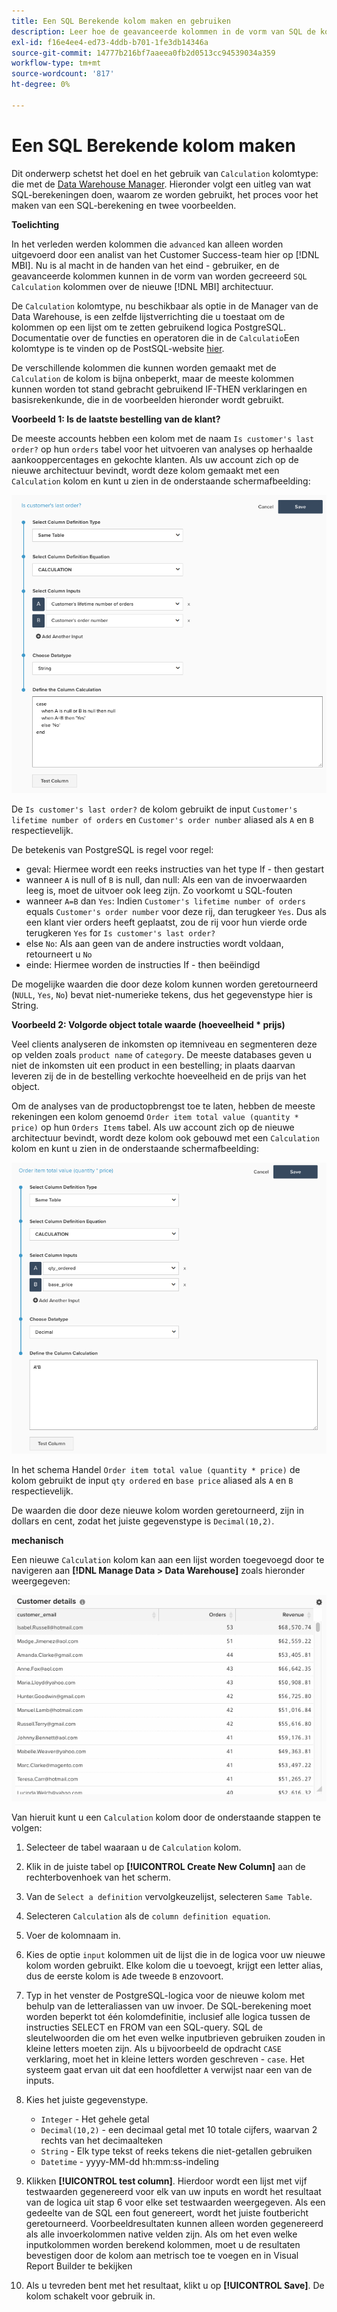 ```yaml
---
title: Een SQL Berekende kolom maken en gebruiken
description: Leer hoe de geavanceerde kolommen in de vorm van SQL de kolommen van de Berekening op de nieuwe architectuur kunnen worden gecreeerd MBI.
exl-id: f16e4ee4-ed73-4ddb-b701-1fe3db14346a
source-git-commit: 14777b216bf7aaeea0fb2d0513cc94539034a359
workflow-type: tm+mt
source-wordcount: '817'
ht-degree: 0%

---
```


# Een SQL Berekende kolom maken

Dit onderwerp schetst het doel en het gebruik van `Calculation` kolomtype: die met de [Data Warehouse Manager](../data-warehouse-mgr/tour-dwm.md). Hieronder volgt een uitleg van wat SQL-berekeningen doen, waarom ze worden gebruikt, het proces voor het maken van een SQL-berekening en twee voorbeelden.

**Toelichting**

In het verleden werden kolommen die `advanced` kan alleen worden uitgevoerd door een analist van het Customer Success-team hier op [!DNL MBI]. Nu is al macht in de handen van het eind - gebruiker, en de geavanceerde kolommen kunnen in de vorm van worden gecreeerd `SQL Calculation` kolommen over de nieuwe [!DNL MBI] architectuur.

De `Calculation` kolomtype, nu beschikbaar als optie in de Manager van de Data Warehouse, is een zelfde lijstverrichting die u toestaat om de kolommen op een lijst om te zetten gebruikend logica PostgreSQL. Documentatie over de functies en operatoren die in de `Calculatio`Een kolomtype is te vinden op de PostSQL-website [hier](https://www.postgresql.org/docs/9.6/functions.html).

De verschillende kolommen die kunnen worden gemaakt met de `Calculation` de kolom is bijna onbeperkt, maar de meeste kolommen kunnen worden tot stand gebracht gebruikend IF-THEN verklaringen en basisrekenkunde, die in de voorbeelden hieronder wordt gebruikt.

**Voorbeeld 1: Is de laatste bestelling van de klant?**

De meeste accounts hebben een kolom met de naam `Is customer's last order?` op hun `orders` tabel voor het uitvoeren van analyses op herhaalde aankooppercentages en gekochte klanten. Als uw account zich op de nieuwe architectuur bevindt, wordt deze kolom gemaakt met een `Calculation` kolom en kunt u zien in de onderstaande schermafbeelding:

![](../../assets/Is_customer_s_last_order.png)

De `Is customer's last order?` de kolom gebruikt de input `Customer's lifetime number of orders` en `Customer's order number` aliased als `A` en `B` respectievelijk.

De betekenis van PostgreSQL is regel voor regel:

* geval: Hiermee wordt een reeks instructies van het type If - then gestart
* wanneer `A` is null of `B` is null, dan null: Als een van de invoerwaarden leeg is, moet de uitvoer ook leeg zijn. Zo voorkomt u SQL-fouten
* wanneer `A=B` dan `Yes`: Indien `Customer's lifetime number of orders` equals `Customer's order number` voor deze rij, dan terugkeer `Yes`. Dus als een klant vier orders heeft geplaatst, zou de rij voor hun vierde orde terugkeren `Yes` for `Is customer's last order?`
* else `No`: Als aan geen van de andere instructies wordt voldaan, retourneert u `No`
* einde: Hiermee worden de instructies If - then beëindigd

De mogelijke waarden die door deze kolom kunnen worden geretourneerd (`NULL`, `Yes`, `No`) bevat niet-numerieke tekens, dus het gegevenstype hier is String.

**Voorbeeld 2: Volgorde object totale waarde (hoeveelheid * prijs)**

Veel clients analyseren de inkomsten op itemniveau en segmenteren deze op velden zoals `product name` of `category`. De meeste databases geven u niet de inkomsten uit een product in een bestelling; in plaats daarvan leveren zij de in de bestelling verkochte hoeveelheid en de prijs van het object.

Om de analyses van de productopbrengst toe te laten, hebben de meeste rekeningen een kolom genoemd `Order item total value (quantity * price)` op hun `Orders Items` tabel. Als uw account zich op de nieuwe architectuur bevindt, wordt deze kolom ook gebouwd met een `Calculation` kolom en kunt u zien in de onderstaande schermafbeelding:

![](../../assets/Order_item_total_value.png)

In het schema Handel `Order item total value (quantity * price)` de kolom gebruikt de input `qty ordered` en `base price` aliased als `A` en `B` respectievelijk.

De waarden die door deze nieuwe kolom worden geretourneerd, zijn in dollars en cent, zodat het juiste gegevenstype is `Decimal(10,2)`.

**mechanisch**

Een nieuwe `Calculation` kolom kan aan een lijst worden toegevoegd door te navigeren aan **[!DNL Manage Data > Data Warehouse]** zoals hieronder weergegeven:

![](../../assets/blobid2.png)

Van hieruit kunt u een `Calculation` kolom door de onderstaande stappen te volgen:

1. Selecteer de tabel waaraan u de `Calculation` kolom.
1. Klik in de juiste tabel op **[!UICONTROL Create New Column]** aan de rechterbovenhoek van het scherm.
1. Van de `Select a definition` vervolgkeuzelijst, selecteren `Same Table`.
1. Selecteren `Calculation` als de `column definition equation`.
1. Voer de kolomnaam in.
1. Kies de optie `input` kolommen uit de lijst die in de logica voor uw nieuwe kolom worden gebruikt. Elke kolom die u toevoegt, krijgt een letter alias, dus de eerste kolom is `A`de tweede `B` enzovoort.
1. Typ in het venster de PostgreSQL-logica voor de nieuwe kolom met behulp van de letteraliassen van uw invoer. De SQL-berekening moet worden beperkt tot één kolomdefinitie, inclusief alle logica tussen de instructies SELECT en FROM van een SQL-query. SQL de sleutelwoorden die om het even welke inputbrieven gebruiken zouden in kleine letters moeten zijn. Als u bijvoorbeeld de opdracht `CASE` verklaring, moet het in kleine letters worden geschreven - `case`. Het systeem gaat ervan uit dat een hoofdletter `A` verwijst naar een van de inputs.
1. Kies het juiste gegevenstype.
   * `Integer` - Het gehele getal
   * `Decimal(10,2)` - een decimaal getal met 10 totale cijfers, waarvan 2 rechts van het decimaalteken
   * `String` - Elk type tekst of reeks tekens die niet-getallen gebruiken
   * `Datetime` - yyyy-MM-dd hh:mm:ss-indeling

1. Klikken **[!UICONTROL test column]**. Hierdoor wordt een lijst met vijf testwaarden gegenereerd voor elk van uw inputs en wordt het resultaat van de logica uit stap 6 voor elke set testwaarden weergegeven. Als een gedeelte van de SQL een fout genereert, wordt het juiste foutbericht geretourneerd. Voorbeeldresultaten kunnen alleen worden gegenereerd als alle invoerkolommen native velden zijn. Als om het even welke inputkolommen worden berekend kolommen, moet u de resultaten bevestigen door de kolom aan metrisch toe te voegen en in Visual Report Builder te bekijken
1. Als u tevreden bent met het resultaat, klikt u op **[!UICONTROL Save]**. De kolom schakelt voor gebruik in.
